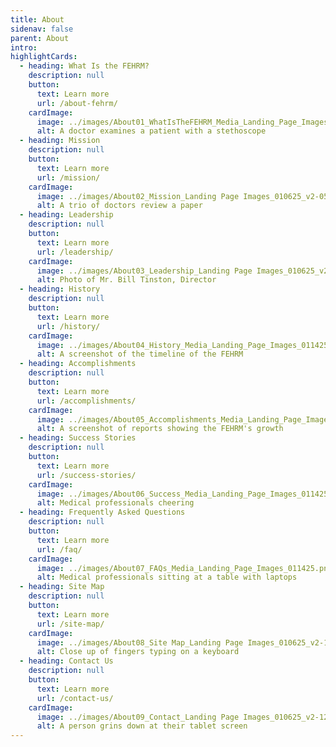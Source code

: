 ```yaml
---
title: About
sidenav: false
parent: About
intro: 
highlightCards:
  - heading: What Is the FEHRM?
    description: null
    button:
      text: Learn more
      url: /about-fehrm/
    cardImage:
      image: ../images/About01_WhatIsTheFEHRM_Media_Landing_Page_Images_011425.png
      alt: A doctor examines a patient with a stethoscope
  - heading: Mission
    description: null
    button:
      text: Learn more
      url: /mission/
    cardImage:
      image: ../images/About02_Mission_Landing Page Images_010625_v2-05.png
      alt: A trio of doctors review a paper
  - heading: Leadership
    description: null
    button:
      text: Learn more
      url: /leadership/
    cardImage:
      image: ../images/About03_Leadership_Landing Page Images_010625_v2-06.png
      alt: Photo of Mr. Bill Tinston, Director
  - heading: History
    description: null
    button:
      text: Learn more
      url: /history/
    cardImage:
      image: ../images/About04_History_Media_Landing_Page_Images_011425.png
      alt: A screenshot of the timeline of the FEHRM
  - heading: Accomplishments
    description: null
    button:
      text: Learn more
      url: /accomplishments/
    cardImage:
      image: ../images/About05_Accomplishments_Media_Landing_Page_Images_011425.png
      alt: A screenshot of reports showing the FEHRM's growth
  - heading: Success Stories
    description: null
    button:
      text: Learn more
      url: /success-stories/
    cardImage:
      image: ../images/About06_Success_Media_Landing_Page_Images_011425.png
      alt: Medical professionals cheering
  - heading: Frequently Asked Questions
    description: null
    button:
      text: Learn more
      url: /faq/
    cardImage:
      image: ../images/About07_FAQs_Media_Landing_Page_Images_011425.png
      alt: Medical professionals sitting at a table with laptops
  - heading: Site Map
    description: null
    button:
      text: Learn more
      url: /site-map/
    cardImage:
      image: ../images/About08_Site Map_Landing Page Images_010625_v2-11.png
      alt: Close up of fingers typing on a keyboard
  - heading: Contact Us
    description: null
    button:
      text: Learn more
      url: /contact-us/
    cardImage:
      image: ../images/About09_Contact_Landing Page Images_010625_v2-12.png
      alt: A person grins down at their tablet screen
---
```


